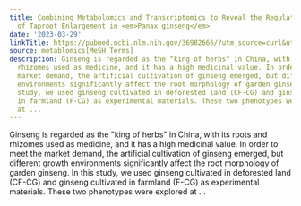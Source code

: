 ```yaml
---
title: Combining Metabolomics and Transcriptomics to Reveal the Regulatory Mechanism
  of Taproot Enlargement in <em>Panax ginseng</em>
date: '2023-03-29'
linkTitle: https://pubmed.ncbi.nlm.nih.gov/36982666/?utm_source=curl&utm_medium=rss&utm_campaign=pubmed-2&utm_content=1Zkrxt7ktlCbHBXEV3v65xxSnkSWNsJ1A6Fq3gBniKhGfIUslK&fc=20210907212339&ff=20230330210616&v=2.17.9.post6+86293ac
source: metablomics[MeSH Terms]
description: Ginseng is regarded as the "king of herbs" in China, with its roots and
  rhizomes used as medicine, and it has a high medicinal value. In order to meet the
  market demand, the artificial cultivation of ginseng emerged, but different growth
  environments significantly affect the root morphology of garden ginseng. In this
  study, we used ginseng cultivated in deforested land (CF-CG) and ginseng cultivated
  in farmland (F-CG) as experimental materials. These two phenotypes were explored
  at ...
---
```

Ginseng is regarded as the "king of herbs" in China, with its roots and rhizomes used as medicine, and it has a high medicinal value. In order to meet the market demand, the artificial cultivation of ginseng emerged, but different growth environments significantly affect the root morphology of garden ginseng. In this study, we used ginseng cultivated in deforested land (CF-CG) and ginseng cultivated in farmland (F-CG) as experimental materials. These two phenotypes were explored at ...